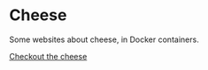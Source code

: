 # Cheese

Some websites about cheese, in Docker containers.

[Checkout the cheese](https://hub.docker.com/r/errm/cheese/tags/)
